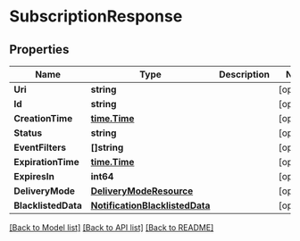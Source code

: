 # SubscriptionResponse

## Properties
Name | Type | Description | Notes
------------ | ------------- | ------------- | -------------
**Uri** | **string** |  | [optional] 
**Id** | **string** |  | [optional] 
**CreationTime** | [**time.Time**](time.Time.md) |  | [optional] 
**Status** | **string** |  | [optional] 
**EventFilters** | **[]string** |  | [optional] 
**ExpirationTime** | [**time.Time**](time.Time.md) |  | [optional] 
**ExpiresIn** | **int64** |  | [optional] 
**DeliveryMode** | [**DeliveryModeResource**](DeliveryModeResource.md) |  | [optional] 
**BlacklistedData** | [**NotificationBlacklistedData**](NotificationBlacklistedData.md) |  | [optional] 

[[Back to Model list]](../README.md#documentation-for-models) [[Back to API list]](../README.md#documentation-for-api-endpoints) [[Back to README]](../README.md)


